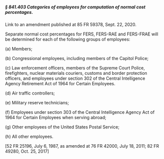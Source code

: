 ##### § 841.403 Categories of employees for computation of normal cost percentages. #####

Link to an amendment published at 85 FR 59378, Sept. 22, 2020.

Separate normal cost percentages for FERS, FERS-RAE and FERS-FRAE will be determined for each of the following groups of employees:

(a) Members;

(b) Congressional employees, including members of the Capitol Police;

(c) Law enforcement officers, members of the Supreme Court Police, firefighters, nuclear materials couriers, customs and border protection officers, and employees under section 302 of the Central Intelligence Agency Retirement Act of 1964 for Certain Employees.

(d) Air traffic controllers;

(e) Military reserve technicians;

(f) Employees under section 303 of the Central Intelligence Agency Act of 1964 for Certain Employees when serving abroad;

(g) Other employees of the United States Postal Service;

(h) All other employees.

[52 FR 25196, July 6, 1987, as amended at 76 FR 42000, July 18, 2011; 82 FR 49280, Oct. 25, 2017]